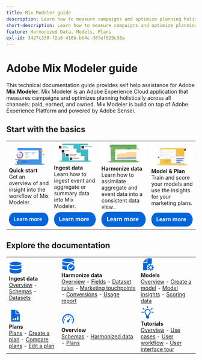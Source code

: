 ```yaml
---
title: Mix Modeler guide
description: Learn how to measure campaigns and optimize planning holistically across all channels with Mix Modeler.
short-description: Learn how to measure campaigns and optimize planning holistically across all channels with Mix Modeler.
feature: Harmonized Data, Models, Plans
exl-id: 3427c338-f2a0-416b-bb4c-d8fef929c38a
---
```

# Adobe Mix Modeler guide

This technical documentation guide provides self help assistance for Adobe **Mix Modeler**. Mix Modeler is an Adobe Experience Cloud application that measures campaigns and optimizes planning holistically across all channels: paid, earned, and owned. Mix Modeler is build on top of Adobe Experience Platform and powered by Adobe Sensei. 

## Start with the basics

<table style="table-layout:fixed">
  <tr style="border: 0;">
    <td>
    <a href="overview.md"><img src="./assets/whatis-mm.png"></a>
    <div><strong>Quick start</strong><br/>Get an overview of and insight into the workflow of Mix Modeler.</div>
    </td>
    <td>
    <a href="./ingest-data/overview.md"><img src="./assets/data-ingestion-mm.png"></a>
    <div><strong>Ingest data</strong><br/>Learn how to ingest event and aggregate or summary data into Mix Modeler.</div>
    </td>
    <td>
    <a href="./harmonize-data/overview.md"><img src="./assets/plan-mm.png"/></a>
    <div><strong>Harmonize data</strong><br/>Learn how to assimilate  aggregate and event data into a consistent data view.. 
    </div>
    </td>
    <td>
    <a href="./models/overview.md"><img src="./assets/models-mm.png"></a>
    <div><strong>Model & Plan</strong><br/>Train and score your models and use the insights for your marketing plans.</div>
    </td>
  </tr>
  <tr style="border: 0;">
    <td align="center"><a href="overview.md"><img src="./assets/learn-more-button.svg"></a></td>
    <td align="center"><a href="./ingest-data/overview.md"><img src="./assets/learn-more-button.svg"></a></td>
    <td align="center"><a href="./harmonize-data/overview.md"><img src="./assets/learn-more-button.svg"></a></td>
    <td align="center"><a href="./models/overview.md"><img src="./assets/learn-more-button.svg"></a></td>
    </tr>
</table>


## Explore the documentation

<table style="table-layout:auto">
  <tr style="border: 0;">
    <td>
      <img src="./assets/Data.svg" width="35px"><br/>
      <strong>Ingest data</strong><br/><a href="./ingest-data/overview">Overview</a> - <a href="./ingest-data/schemas.md">Schemas</a> - <a href="./ingest-data/datasets.md">Datasets</a> 
    </td>
    <td>
      <img src="./assets/DataCheck.svg" width="35px"><br/>
      <strong>Harmonize data</strong><br/><a href="./harmonize-data/overview.md">Overview</a> - <a href="./harmonize-data/fields.md">Fields</a>  - <a href="./harmonize-data/dataset-rules.md">Dataset rules</a> - <a href="./harmonize-data/marketing-touchpoints.md">Marketing touchpoints</a> - <a href="./harmonize-data/conversions.md">Conversions</a> - <a href="./harmonize-data/usage-report.md">Usage report</a>  
    </td>
    <td>
      <img src="./assets/FileGear.svg" width="35px"><br/>
      <strong>Models</strong><br/><a href="./models/overview.md">Overview</a> - <a href="./models/create.md">Create a model</a> - <a href="./models/insights.md">Model insights</a> - <a href="./models/scoring-data.md">Scoring data</a>
    </td>
  </tr>
  <tr style="border: 0;">
    <td>
      <img src="./assets/FileChart.svg" width="35px"><br/>
      <strong>Plans</strong><br/><a href="./plans/overview.mdd">Plans</a> - <a href="./plans/create.md">Create a plan</a> - <a href="./plans/compare.md">Compare plans</a> - <a href="./plans/edit.md">Edit a plan</a>
    </td>
    <td>
      <img src="./assets/Dashboard.svg" width="35px"><br/>
      <strong>Overview</strong><br/><a href="./dashboard/overview.md">Schemas</a> - <a href="./dashboard/harmonized-data.md">Harmonized data</a> - <a href="./dashboard/plans.md">Plans</a>
    </td>
        <td>
      <img src="./assets/Learn.svg" width="35px"><br/>
      <strong>Tutorials</strong><br/><a href="https://experienceleague.adobe.com/docs/mix-modeler-learn/tutorials/overview.html?lang=en">Overview</a> - <a href="[using/personalization/personalize.md](https://experienceleague.adobe.com/docs/mix-modeler-learn/tutorials/intro/use-cases.html?lang=en)">Use cases</a> - <a href="https://experienceleague.adobe.com/docs/mix-modeler-learn/tutorials/intro/user-workflow.html?lang=en">User workflow</a>  - <a href="https://experienceleague.adobe.com/docs/mix-modeler-learn/tutorials/intro/user-interface-tour.html?lang=en">User interface tour</a>
    </td>
  </tr>
</table> 
